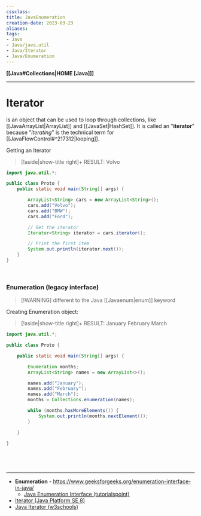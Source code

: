 ```yaml
---
cssclass:
title: JavaEnumeration
creation-date: 2023-03-23
aliases:
tags:
- Java
- Java/java.util
- Java/Iterator
- Java/Enumeration
---
```

**[[Java#Collections|HOME [Java]]]**

---
# Iterator
is an object that can be used to loop through collections, like [[JavaArrayList|ArrayList]] and [[JavaSet|HashSet]]. It is called an "**iterator**" because "*iterating*" is the technical term for [[JavaFlowControl#^217312|looping]].

Getting an Iterator
>[!aside|show-title right]+ RESULT:
> Volvo

```java
import java.util.*;

public class Proto {
    public static void main(String[] args) {

        ArrayList<String> cars = new ArrayList<String>();
        cars.add("Volvo");
        cars.add("BMW");
        cars.add("Ford");

        // Get the iterator
        Iterator<String> iterator = cars.iterator();

        // Print the first item
        System.out.println(iterator.next());
    }
}
```

<br>

### Enumeration (legacy interface)
>[!WARNING] different to the Java [[Javaenum|enum]] keyword

Creating Enumeration object:
>[!aside|show-title right]+ RESULT:
> January
> February
> March

```java
import java.util.*;

public class Proto {

    public static void main(String[] args) {

        Enumeration months;
        ArrayList<String> names = new ArrayList<>();

        names.add("January");
        names.add("February");
        names.add("March");
        months = Collections.enumeration(names);

        while (months.hasMoreElements()) {
            System.out.println(months.nextElement());
        }

    }

}
```

<br>

# 
---
- **Enumeration** - https://www.geeksforgeeks.org/enumeration-interface-in-java/
	- [Java Enumeration Interface (tutorialspoint)](https://www.tutorialspoint.com/java/java_enumeration_interface.htm)
- [Iterator (Java Platform SE 8)](https://docs.oracle.com/javase/8/docs/api/java/util/Iterator.html)
- [Java Iterator (w3schools)](https://www.w3schools.com/java/java_iterator.asp)